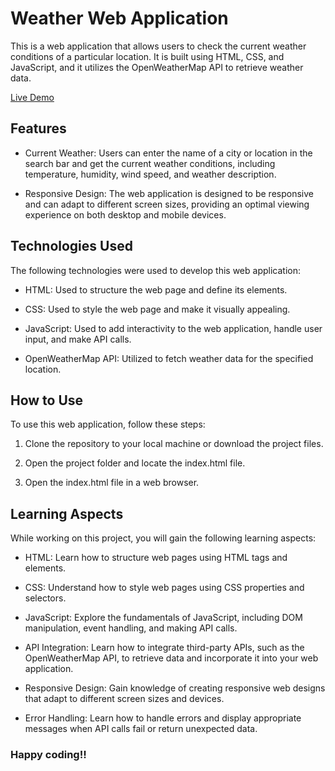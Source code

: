 # Weather Web Application

This is a web application that allows users to check the current weather conditions of a particular location. It is built using HTML, CSS, and JavaScript, and it utilizes the OpenWeatherMap API to retrieve weather data.

[Live Demo](https://sahil0029.github.io/Weather-Application/)
## Features

- Current Weather: Users can enter the name of a city or location in the search bar and get the current weather conditions, including temperature, humidity, wind speed, and weather description.

- Responsive Design: The web application is designed to be responsive and can adapt to different screen sizes, providing an optimal viewing experience on both desktop and mobile devices.

## Technologies Used

The following technologies were used to develop this web application:

- HTML: Used to structure the web page and define its elements.

- CSS: Used to style the web page and make it visually appealing.

- JavaScript: Used to add interactivity to the web application, handle user input, and make API calls.

- OpenWeatherMap API: Utilized to fetch weather data for the specified location.

## How to Use
To use this web application, follow these steps:

1. Clone the repository to your local machine or download the project files.

2. Open the project folder and locate the index.html file.

3. Open the index.html file in a web browser.

## Learning Aspects

While working on this project, you will gain the following learning aspects:

- HTML: Learn how to structure web pages using HTML tags and elements.

- CSS: Understand how to style web pages using CSS properties and selectors.

- JavaScript: Explore the fundamentals of JavaScript, including DOM manipulation, event handling, and making API calls.

- API Integration: Learn how to integrate third-party APIs, such as the OpenWeatherMap API, to retrieve data and incorporate it into your web application.

- Responsive Design: Gain knowledge of creating responsive web designs that adapt to different screen sizes and devices.

- Error Handling: Learn how to handle errors and display appropriate messages when API calls fail or return unexpected data.

### Happy coding!!
